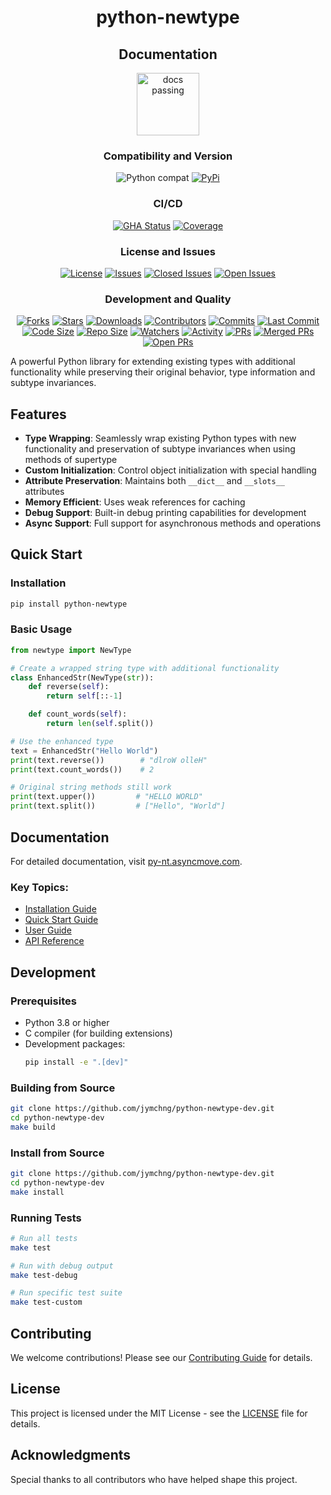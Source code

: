 <div align="center">

# python-newtype

## Documentation
<a href="https://spyt.asyncmove.com">
  <img src="https://img.shields.io/badge/docs-passing-brightgreen.svg" width="100" alt="docs passing">
</a>

### Compatibility and Version
<img src="https://img.shields.io/badge/%3E=python-3.8-blue.svg" alt="Python compat">
<a href="https://pypi.python.org/pypi/python-newtype"><img src="https://img.shields.io/pypi/v/python-newtype.svg" alt="PyPi"></a>

### CI/CD
<a href="https://github.com/jymchng/python-newtype-dev/actions?query=workflow%3Atests"><img src="https://github.com/jymchng/python-newtype-dev/actions/workflows/tests.yaml/badge.svg?branch=main" alt="GHA Status"></a>
<a href="https://codecov.io/github/jymchng/python-newtype-dev?branch=main"><img src="https://codecov.io/github/jymchng/python-newtype-dev/coverage.svg?branch=main" alt="Coverage"></a>

### License and Issues
<a href="https://github.com/jymchng/python-newtype-dev/blob/main/LICENSE"><img src="https://img.shields.io/github/license/jymchng/python-newtype-dev" alt="License"></a>
<a href="https://github.com/jymchng/python-newtype-dev/issues"><img src="https://img.shields.io/github/issues/jymchng/python-newtype-dev" alt="Issues"></a>
<a href="https://github.com/jymchng/python-newtype-dev/issues?q=is%3Aissue+is%3Aclosed"><img src="https://img.shields.io/github/issues-closed/jymchng/python-newtype-dev" alt="Closed Issues"></a>
<a href="https://github.com/jymchng/python-newtype-dev/issues?q=is%3Aissue+is%3Aopen"><img src="https://img.shields.io/github/issues-raw/jymchng/python-newtype-dev" alt="Open Issues"></a>

### Development and Quality
<a href="https://github.com/jymchng/python-newtype-dev/network/members"><img src="https://img.shields.io/github/forks/jymchng/python-newtype-dev" alt="Forks"></a>
<a href="https://github.com/jymchng/python-newtype-dev/stargazers"><img src="https://img.shields.io/github/stars/jymchng/python-newtype-dev" alt="Stars"></a>
<a href="https://pypi.python.org/pypi/python-newtype-dev"><img src="https://img.shields.io/pypi/dm/python-newtype-dev" alt="Downloads"></a>
<a href="https://github.com/jymchng/python-newtype-dev/graphs/contributors"><img src="https://img.shields.io/github/contributors/jymchng/python-newtype-dev" alt="Contributors"></a>
<a href="https://github.com/jymchng/python-newtype-dev/commits/main"><img src="https://img.shields.io/github/commit-activity/m/jymchng/python-newtype-dev" alt="Commits"></a>
<a href="https://github.com/jymchng/python-newtype-dev/commits/main"><img src="https://img.shields.io/github/last-commit/jymchng/python-newtype-dev" alt="Last Commit"></a>
<a href="https://github.com/jymchng/python-newtype-dev"><img src="https://img.shields.io/github/languages/code-size/jymchng/python-newtype-dev" alt="Code Size"></a>
<a href="https://github.com/jymchng/python-newtype-dev"><img src="https://img.shields.io/github/repo-size/jymchng/python-newtype-dev" alt="Repo Size"></a>
<a href="https://github.com/jymchng/python-newtype-dev/watchers"><img src="https://img.shields.io/github/watchers/jymchng/python-newtype-dev" alt="Watchers"></a>
<a href="https://github.com/jymchng/python-newtype-dev"><img src="https://img.shields.io/github/commit-activity/y/jymchng/python-newtype-dev" alt="Activity"></a>
<a href="https://github.com/jymchng/python-newtype-dev/pulls"><img src="https://img.shields.io/github/issues-pr/jymchng/python-newtype-dev" alt="PRs"></a>
<a href="https://github.com/jymchng/python-newtype-dev/pulls?q=is%3Apr+is%3Aclosed"><img src="https://img.shields.io/github/issues-pr-closed/jymchng/python-newtype-dev" alt="Merged PRs"></a>
<a href="https://github.com/jymchng/python-newtype-dev/pulls?q=is%3Apr+is%3Aopen"><img src="https://img.shields.io/github/issues-pr/open/jymchng/python-newtype-dev" alt="Open PRs"></a>

</div>

A powerful Python library for extending existing types with additional functionality while preserving their original behavior, type information and subtype invariances.

## Features

- **Type Wrapping**: Seamlessly wrap existing Python types with new functionality and preservation of subtype invariances when using methods of supertype
- **Custom Initialization**: Control object initialization with special handling
- **Attribute Preservation**: Maintains both `__dict__` and `__slots__` attributes
- **Memory Efficient**: Uses weak references for caching
- **Debug Support**: Built-in debug printing capabilities for development
- **Async Support**: Full support for asynchronous methods and operations

## Quick Start

### Installation

```bash
pip install python-newtype
```

### Basic Usage

```python
from newtype import NewType

# Create a wrapped string type with additional functionality
class EnhancedStr(NewType(str)):
    def reverse(self):
        return self[::-1]

    def count_words(self):
        return len(self.split())

# Use the enhanced type
text = EnhancedStr("Hello World")
print(text.reverse())        # "dlroW olleH"
print(text.count_words())    # 2

# Original string methods still work
print(text.upper())         # "HELLO WORLD"
print(text.split())         # ["Hello", "World"]
```

## Documentation

For detailed documentation, visit [py-nt.asyncmove.com](https://py-nt.asyncmove.com/).

### Key Topics:
- [Installation Guide](https://py-nt.asyncmove.com/getting-started/installation/)
- [Quick Start Guide](https://py-nt.asyncmove.com/getting-started/quickstart/)
- [User Guide](https://py-nt.asyncmove.com/user-guide/basic-usage/)
- [API Reference](https://py-nt.asyncmove.com/api/newtype/)

## Development

### Prerequisites

- Python 3.8 or higher
- C compiler (for building extensions)
- Development packages:
  ```bash
  pip install -e ".[dev]"
  ```

### Building from Source

```bash
git clone https://github.com/jymchng/python-newtype-dev.git
cd python-newtype-dev
make build
```

### Install from Source

```bash
git clone https://github.com/jymchng/python-newtype-dev.git
cd python-newtype-dev
make install
```

### Running Tests

```bash
# Run all tests
make test

# Run with debug output
make test-debug

# Run specific test suite
make test-custom
```

## Contributing

We welcome contributions! Please see our [Contributing Guide](https://py-nt.asyncmove.com/development/contributing/) for details.

## License

This project is licensed under the MIT License - see the [LICENSE](LICENSE) file for details.

## Acknowledgments

Special thanks to all contributors who have helped shape this project.
